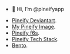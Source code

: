 - 👋 Hi, I’m @pineifyapp

<!---
pineifyapp/pineifyapp is a ✨ special ✨ repository because its `README.md` (this file) appears on your GitHub profile.
You can click the Preview link to take a look at your changes.
--->


- [Pineify Deviantart](https://www.deviantart.com/pineify/about).
- [My Pineify Image](https://www.deviantart.com/pineify/art/1197361311).
- [Pineify f6s](https://www.f6s.com/software/pineify).
- [Pineify Tech Stack](https://ramen.tools/@Pineify).
- [Bento](https://bento.me/pineify).
